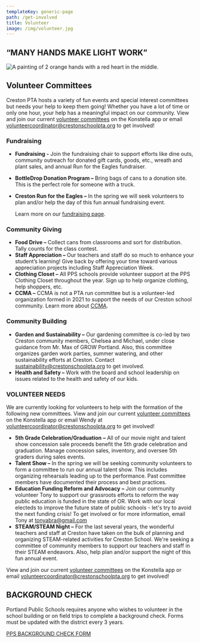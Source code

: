 ```yaml
---
templateKey: generic-page
path: /get-involved
title: Volunteer
image: /img/volunteer.jpg
---
```

## “MANY HANDS MAKE LIGHT WORK”

![A painting of 2 orange hands with a red heart in the middle.](/img/rod-long-89bqbucvjdw-unsplash.jpg)

## Volunteer Committees

Creston PTA hosts a variety of fun events and special interest committees but needs your help to keep them going! Whether you have a lot of time or only one hour, your help has a meaningful impact on our community. View and join our current [volunteer committees](https://www.konstella.com/app/school/669afb141b5ceab26a5c9b2f/committees) on the Konstella app or email volunteercoordinator@crestonschoolpta.org to get involved!

### Fundraising

* **Fundraising -** Join the fundraising chair to support efforts like dine outs, community outreach for donated gift cards, goods, etc., wreath and plant sales, and annual Run for the Eagles fundraiser.
* **BottleDrop Donation Program –** Bring bags of cans to a donation site. This is the perfect role for someone with a truck.
* **Creston Run for the Eagles –**  In the spring we will seek volunteers to plan and/or help the day of this fun annual fundraising event. 

  Learn more on our [fundraising page](https://crestonschoolpta.org/get-involved/fundraise).

### Community Giving

* **Food Drive –** Collect cans from classrooms and sort for distribution. Tally counts for the class contest.
* **Staff Appreciation –** Our teachers and staff do so much to enhance your student’s learning! Give back by offering your time toward various appreciation projects including Staff Appreciation Week.
* **Clothing Closet –** All PPS schools provide volunteer support at the PPS Clothing Closet throughout the year. Sign up to help organize clothing, help shoppers, etc.
* **CCMA –** CCMA is not a PTA run committee but is a volunteer-led organization formed in 2021 to support the needs of our Creston school community. Learn more about [CCMA](https://crestonschoolpta.org/programs/ccma).

### Community Building

* **Garden and Sustainability –** Our gardening committee is co-led by two Creston community members, Chelsea and Michael, under close guidance from Mr. Max of GROW Portland. Also, this committee organizes garden work parties, summer watering, and other sustainability efforts at Creston. Contact sustainability@crestonschoolpta.org to get involved.
* **Health and Safety –** Work with the board and school leadership on issues related to the health and safety of our kids. 

### VOLUNTEER NEEDS

We are currently looking for volunteers to help with the formation of the following new committees. View and join our current [volunteer committees](https://www.konstella.com/app/school/669afb141b5ceab26a5c9b2f/committees) on the Konstella app or email Wendy at volunteercoordinator@crestonschoolpta.org to get involved!

* **5th Grade Celebration/Graduation** **–**  All of our movie night and talent show concession sale proceeds benefit the 5th grade celebration and graduation. Manage concession sales, inventory, and oversee 5th graders during sales events.
* **Talent Show –** In the spring we will be seeking community volunteers to form a committee to run our annual talent show. This includes organizing rehearsals leading up to the performance. Past committee members have documented their process and best practices. 
* **Education Funding Reform and Advocacy** **–** Join our community volunteer Tony to support our grassroots efforts to reform the way public education is funded in the state of OR. Work with our local electeds to improve the future state of public schools - let's try to avoid the next funding crisis! To get involved or for more information, email Tony at tonyabra@gmail.com
* **STEAM/STEAM Night –** For the last several years, the wonderful teachers and staff at Creston have taken on the bulk of planning and organizing STEAM-related activities for Creston School. We're seeking a committee of community members to support our teachers and staff in their STEAM endeavors. Also, help plan and/or support the night of this fun annual event. 

View and join our current [volunteer committees](https://www.konstella.com/app/school/669afb141b5ceab26a5c9b2f/committees) on the Konstella app or email volunteercoordinator@crestonschoolpta.org to get involved!

## BACKGROUND CHECK

Portland Public Schools requires anyone who wishes to volunteer in the school building or on field trips to complete a background check. Forms must be updated with the district every 3 years.

[PPS BACKGROUND CHECK FORM](https://www.pps.net/volunteer)